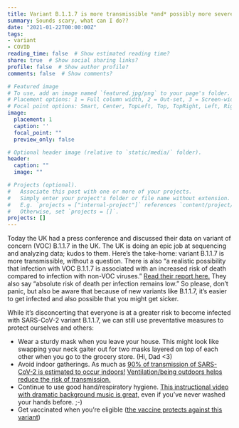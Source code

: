 ```yaml
---
title: Variant B.1.1.7 is more transmissible *and* possibly more severe? 
summary: Sounds scary, what can I do??
date: "2021-01-22T00:00:00Z"
tags:
- variant
- COVID
reading_time: false  # Show estimated reading time?
share: true  # Show social sharing links?
profile: false  # Show author profile?
comments: false  # Show comments?

# Featured image
# To use, add an image named `featured.jpg/png` to your page's folder.
# Placement options: 1 = Full column width, 2 = Out-set, 3 = Screen-width
# Focal point options: Smart, Center, TopLeft, Top, TopRight, Left, Right, BottomLeft, Bottom, BottomRight
image:
  placement: 1
  caption: ''
  focal_point: ""
  preview_only: false

# Optional header image (relative to `static/media/` folder).
header:
  caption: ""
  image: ""

# Projects (optional).
#   Associate this post with one or more of your projects.
#   Simply enter your project's folder or file name without extension.
#   E.g. `projects = ["internal-project"]` references `content/project/deep-learning/index.md`.
#   Otherwise, set `projects = []`.
projects: []
---
```

Today the UK had a press conference and discussed their data on variant of concern (VOC) B.1.1.7 in the UK. The UK is doing an epic job at sequencing and analyzing data; kudos to them. Here’s the take-home: variant B.1.1.7 is more transmissible, without a question. There is also “a realistic possibility that infection with VOC B.1.1.7 is associated with an increased risk of death compared to infection with non-VOC viruses.” [Read their report here.](https://assets.publishing.service.gov.uk/government/uploads/system/uploads/attachment_data/file/955239/NERVTAG_paper_on_variant_of_concern__VOC__B.1.1.7.pdf) They also say “absolute risk of death per infection remains low.” So please, don’t panic, but also be aware that because of new variants like B.1.1.7, it’s easier to get infected and also possible that you might get sicker.

While it’s disconcerting that everyone is at a greater risk to become infected with SARS-CoV-2 variant B.1.1.7, we can still use preventative measures to protect ourselves and others:

- Wear a sturdy mask when you leave your house. This might look like swapping your neck gaiter out for two masks layered on top of each other when you go to the grocery store. (Hi, Dad <3)
- Avoid indoor gatherings. As much as [90% of transmission of SARS-CoV-2 is estimated to occur indoors!](https://www.medrxiv.org/content/10.1101/2020.02.28.20029272v1.full-text) [Ventilation/being outdoors helps reduce the risk of transmission.](https://academic.oup.com/cid/advance-article/doi/10.1093/cid/ciaa1442/5910315)
- Continue to use good hand/respiratory hygiene. [This instructional video with dramatic background music is great,](https://www.youtube.com/watch?v=3PmVJQUCm4E) even if you’ve never washed your hands before. ;-)
- Get vaccinated when you’re eligible ([the vaccine protects against this variant](https://www.cdc.gov/coronavirus/2019-ncov/more/science-and-research/scientific-brief-emerging-variants.html))
